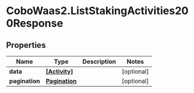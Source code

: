 # CoboWaas2.ListStakingActivities200Response

## Properties

Name | Type | Description | Notes
------------ | ------------- | ------------- | -------------
**data** | [**[Activity]**](Activity.md) |  | [optional] 
**pagination** | [**Pagination**](Pagination.md) |  | [optional] 


